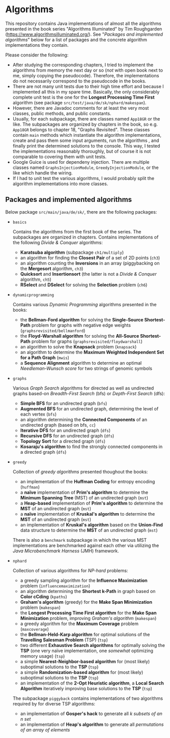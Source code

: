 # Algorithms

This repository contains Java implementations of almost all the algorithms presented in the book series "Algorithms Illuminated" by Tim Roughgarden (https://www.algorithmsilluminated.org/). See "*Packages and implemented algorithms*" below for a list of packages and the concrete algorithm implementations they contain.

Please consider the following:
- After studying the corresponding chapters, I tried to implement the algorithms from memory the next day or so (*not* with open book next to me, simply copying the pseudocode). Therefore, the implementations do not necessarily correspond to the pseudocode in the books.
- There are not many unit tests due to their high time effort and because I implemented all this in my spare time. Basically, the only considerably complete unit test is the one for the **Longest Processing Time First** algorithm (see package `src/test/java/de/sk/nphard/makespan`).
- However, there are Javadoc comments for at least the very most classes, public methods, and public constants.
- Usually, for each subpackage, there are classes named `App18GR` or the like. The subpackages are organized by chapters in the book, so e.g. `App18GR` belongs to chapter 18, "Graphs Revisited". These classes contain `main` methods which instantiate the algorithm implementations, create and pass them some input arguments, run the algorithms , and finally print the determined solutions to the console. This way, I tested the implementations reasonably thoroughly, but of course it is not comparable to covering them with unit tests.
- Google Guice is used for dependeny injection. There are multiple classes named `GraphsInjectionModule`, `GreedyInjectionModule`, or the like which handle the wiring.
- If I had to unit test the various algorithms, I would probably split the algorithm implementations into more classes.


## Packages and implemented algorithms
Below package `src/main/java/de/sk/`, there are the following packages:
- `basics`
  
  Contains the algorithms from the first book of the series. The subpackages are organized in chapters. Contains implementations of the following *Divide & Conquer* algorithms:
  - **Karatsuba algorithm** (subpackage `ch1/multiply`)
  - an algorithm for finding the **Closest Pair** of a set of 2D points (`ch3`)
  - an algorithm counting the **Inversions** in an array (piggybacking on the **Mergesort** algorithm, `ch3`)
  - **Quicksort** and **Insertionsort** (the latter is not a *Divide & Conquer* algorithm, `ch5`)
  - **RSelect** and **DSelect** for solving the **Selection** problem (`ch6`)
  
- `dynamicprogramming`
  
  Contains various *Dynamic Programming* algorithms presented in the books:
  - the **Bellman-Ford algorithm** for solving the **Single-Source Shortest-Path** problem for graphs with negative edge weights (`graphsrevisited/bellmanford`)
  - the **Floyd-Warshall algorithm** for solving the **All-Source Shortest-Path** problem for graphs (`graphsrevisited/floydwarshall`)
  - an algorithm to solve the **Knapsack** problem (`knapsack`)
  - an algorithm to determine the **Maximum Weighted Independent Set for a Path Graph** (`mwis`)
  - a **Sequence Alignment** algorithm to determine an optimal *Needleman-Wunsch score* for two strings of genomic symbols
  
- `graphs`

  Various *Graph Search* algorithms for directed as well as undirected graphs based-on *Breadth-First Search* (bfs) or *Depth-First Search* (dfs):
  - **Simple BFS** for an undirected graph (`bfs`)
  - **Augmented BFS** for an undirected graph, determining the level of each vertex (`bfs`)
  - an algorithm determining the **Connected Components** of an undirected graph (based on bfs, `cc`)
  - **Iterative DFS** for an undirected graph (`dfs`)
  - **Recursive DFS** for an undirected graph (`dfs`)
  - **Topology Sort** for a directed graph (`dfs`)
  - **Kosaraju's algorithm** to find the strongly connected components in a directed graph (`dfs`)
  
- `greedy`

  Collection of *greedy algorithms* presented thoughout the books:
  - an implementation of the **Huffman Coding** for entropy encoding (`huffman`)
  - a **naïve** implementation of **Prim's algorithm** to determine the **Minimum Spanning Tree** (MST) of an undirected graph (`mst`)
  - a **Heap-based** implementation of **Prim's algorithm** to determine the **MST** of an undirected graph (`mst`)
  - a **naïve** implementation of **Kruskal's algorithm** to determine the **MST** of an undirected graph (`mst`)
  - an implementation of **Kruskal's algorithm** based on the **Union-Find** data structure to determine the **MST** of an undirected graph (`mst`)
  
  There is also a `benchmark` subpackage in which the various MST implementations are benchmarked against each other via utilizing the *Java Microbenchmark Harness* (JMH) framework.
  
- `nphard`

  Collection of various algorithms for *NP-hard* problems:
  - a greedy sampling algorithm for the **Influence Maximization** problem (`influencemaximization`)
  - an algorithm determining the **Shortest k-Path** in graph based on **Color cCding** (`kpaths`)
  - **Graham's algorithm** (greedy) for the **Make Span Minimization** problem (`makespan`)
  - the **Longest Processing Time First algorithm** for the **Make Span Minimization** problem, improving *Graham's algorithm* (`makespan`)
  - a greedy algorithm for the **Maximum Coverage** problem (`maxcoverage`)
  - the **Bellman-Held-Karp algorithm** for optimal solutions of the **Travelling Salesman Problem** (TSP) (`tsp`)
  - two different **Exhaustive Search algorithms** for optimally solving the **TSP** (one very naïve implementation, one *somewhat* optimizing memory usage) (`tsp`)
  - a simple **Nearest-Neighbor-based algorithm** for (most likely) suboptimal solutions to the **TSP** (`tsp`)
  - a simple **Randomization-based algorithm** for (most likely) suboptimal solutions to the **TSP** (`tsp`)
  - an implementation of the **2-Opt Heuristic algorithm**, a **Local Search Algorithm** iteratively improving base solutions to the **TSP** (`tsp`)
  
  The subpackage `piggyback` contains implementations of two algorithms required by for diverse TSP algorithms:
  - an implementation of **Gosper's hack** to generate all *k subsets of an n set*
  - an implementation of **Heap's algorithm** to generate all *permutations of an array of elements*
